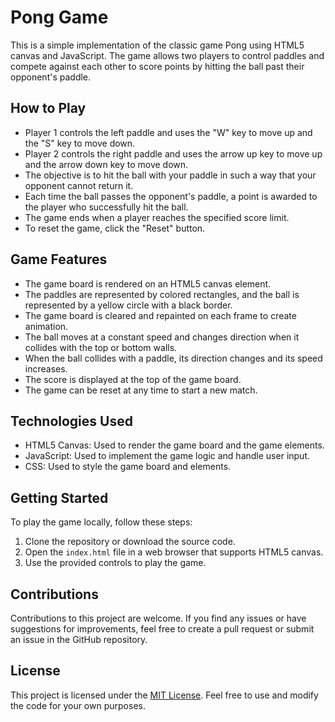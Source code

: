 # Pong Game

This is a simple implementation of the classic game Pong using HTML5 canvas and JavaScript. The game allows two players to control paddles and compete against each other to score points by hitting the ball past their opponent's paddle.

## How to Play

- Player 1 controls the left paddle and uses the "W" key to move up and the "S" key to move down.
- Player 2 controls the right paddle and uses the arrow up key to move up and the arrow down key to move down.
- The objective is to hit the ball with your paddle in such a way that your opponent cannot return it.
- Each time the ball passes the opponent's paddle, a point is awarded to the player who successfully hit the ball.
- The game ends when a player reaches the specified score limit.
- To reset the game, click the "Reset" button.

## Game Features

- The game board is rendered on an HTML5 canvas element.
- The paddles are represented by colored rectangles, and the ball is represented by a yellow circle with a black border.
- The game board is cleared and repainted on each frame to create animation.
- The ball moves at a constant speed and changes direction when it collides with the top or bottom walls.
- When the ball collides with a paddle, its direction changes and its speed increases.
- The score is displayed at the top of the game board.
- The game can be reset at any time to start a new match.

## Technologies Used

- HTML5 Canvas: Used to render the game board and the game elements.
- JavaScript: Used to implement the game logic and handle user input.
- CSS: Used to style the game board and elements.

## Getting Started

To play the game locally, follow these steps:

1. Clone the repository or download the source code.
2. Open the `index.html` file in a web browser that supports HTML5 canvas.
3. Use the provided controls to play the game.

## Contributions

Contributions to this project are welcome. If you find any issues or have suggestions for improvements, feel free to create a pull request or submit an issue in the GitHub repository.

## License

This project is licensed under the [MIT License](LICENSE). Feel free to use and modify the code for your own purposes.

